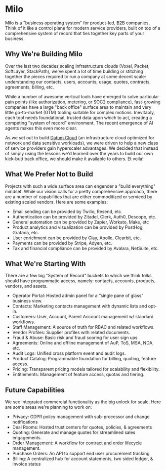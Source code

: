 # Milo

Milo is a "business operating system" for product-led, B2B companies. Think of
it like a control plane for modern service providers, built on top of a
comprehensive system of record that ties together key parts of your business.

## Why We're Building Milo

Over the last two decades scaling infrastructure clouds (Voxel, Packet,
SoftLayer, StackPath), we've spent a lot of time building or stitching together
the pieces required to run a company at some decent scale: understanding our
contacts, users, accounts, usage, quotes, contracts, agreements, billing, etc.

While a number of awesome vertical tools have emerged to solve particular pain
points (like authorization, metering, or SOC2 compliance), fast-growing
companies have a large "back office" surface area to maintain and very little
go-to-market (GTM) tooling suitable for complex motions. Inevitably, each tool
needs foundational, trusted data upon which to act, creating a competing "system
of record" environment. The recent emergence of AI agents makes this even more
clear.

As we set out to build [Datum Cloud](https://www.datum.net) (an infrastructure
cloud optimized for network and data sensitive workloads), we were driven to
help a new class of service providers gain hyperscaler advantages. We decided
that instead of simply using the lessons we'd learned over the years to build
our own kick-butt back office, we should make it available to others. Et voila!

## What We Prefer Not to Build

Projects with such a wide surface area can engender a "build everything"
mindset. While our vision calls for a pretty comprehensive approach, there are a
number of capabilities that are either commoditized or serviced by existing
scaled vendors. Here are some examples:

- Email sending can be provided by Twilio, Resend, etc.
- Authentication can be provided by Zitadel, Clerk, Auth0, Descope, etc.
- General automation can be provided by Zapier, Workato, Make, etc
- Product analytics and visualization can be provided by PostHog, Grafana, etc.
- User enrichment can be provided by Clay, Apollo, Clearbit, etc.
- Payments can be provided by Stripe, Adyen, etc.
- Tax and financial compliance can be provided by Avalara, NetSuite, etc.

## What We're Starting With
There are a few big "System of Record" buckets to which we think folks should
have programmatic access, namely: contacts, accounts, products, vendors, and
assets.

- Operator Portal: Hosted admin panel for a “single pane of glass” business
  view.
- Contacts: Marketing contacts management with dynamic lists and opt-in.
- Customers: User, Account, Parent Account management w/ standard workflows.
- Staff Management: A source of truth for RBAC and related workflows.
- Vendor Profiles: Supplier profiles with related documents.
- Fraud & Abuse: Basic risk and fraud scoring for user sign ups
- Agreements: Online and offline management of AuP, ToS, MSA, NDA, etc.
- Audit Logs: Unified cross platform event and audit logs.
- Product Catalog: Programmable foundation for billing, quoting, feature access.
- Pricing: Transparent pricing models tailored for scalability and flexibility.
- Entitlements: Management of feature access, quotas and tiering.

## Future Capabilities

We see integrated commercial functionality as the big unlock for scale. Here are
some areas we're planning to work on:

- Privacy: GDPR policy management with sub-processor and change notifications
- Deal Rooms: Hosted trust centers for quotes, policies, & agreements
- Quoting: Generate and manage quotes for streamlined sales engagements.
- Order Management: A workflow for contract and order lifecycle management.
- Purchase Orders: An API to support end user procurement tracking
- Billing: A centralized hub for account statements, two sided ledger, & invoice
  status

